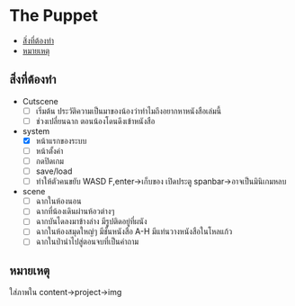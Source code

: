 # The Puppet
* [สิ่งที่ต้องทำ](#สิ่งที่ต้องทำ)
* [หมายเหตุ](#หมายเหตุ)

## สิ่งที่ต้องทำ
* Cutscene
  * [ ] เริ่มต้น ประวัติความเป็นมาของน้องว่าทำไมถึงอยากหาหนังสือเล่มนี้
  * [ ] ช่วงเปลี่ยนฉาก ตอนน้องโดนดึงเข้าหนังสือ
* system
  * [X] หน้าแรกของระบบ
   * [ ] หน้าตั้งค่า
   * [ ] กดปิดเกม
  * [ ] save/load
  * [ ] ทำให้ตัวคนขยับ WASD F,enter->เก็บของ เปิดประตู spanbar->อาจเป็นมินิเกมหลบ
  
* scene
  * [ ] ฉากในห้องนอน
  * [ ] ฉากที่น้องเดินผ่านห้อวต่างๆ
  * [ ] ฉากบันไดลงมาข้างล่าง มีรูปติดอยู่ที่ผนัง
  * [ ] ฉากในห้องสมุดใหญ่ๆ มีชั้นหนังสือ A-H มีแท่นวางหนังสือในโหลแก้ว
  * [ ] ฉากในป่านำไปสู่ตอนจบที่เป็นคำถาม
  
## หมายเหตุ
ใส่ภาพใน content->project->img
